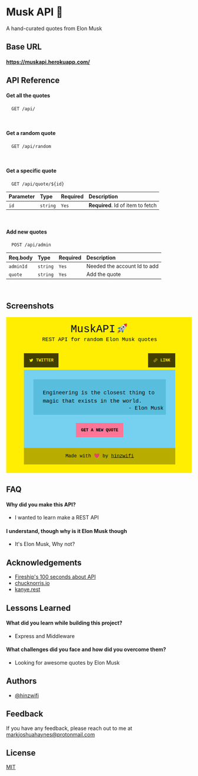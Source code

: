 # Musk API 🚀

A hand-curated quotes from Elon Musk

## Base URL

#### https://muskapi.herokuapp.com/

## API Reference

#### Get all the quotes

```
  GET /api/
```

<br/>

#### Get a random quote

```
  GET /api/random
```

<br/>

#### Get a specific quote

```
  GET /api/quote/${id}
```

| Parameter | Type     | Required | Description                       |
| :-------- | :------- | :------- | :-------------------------------- |
| `id`      | `string` | `Yes`    | **Required**. Id of item to fetch |

<br/>

#### Add new quotes

```
  POST /api/admin
```

| Req.body  | Type     | Required | Description                  |
| :-------- | :------- | :------- | :--------------------------- |
| `adminId` | `string` | `Yes`    | Needed the account Id to add |
| `quote`   | `string` | `Yes`    | Add the quote                |

<br/>

## Screenshots

![App Screenshot](https://github.com/hinzwifi/MuskAPI/blob/9355814e00e9b65763e73eab3f03156253cfc012/MuskAPI.png)

## FAQ

#### Why did you make this API?

- I wanted to learn make a REST API

#### I understand, though why is it Elon Musk though

- It's Elon Musk, Why not?

## Acknowledgements

- [Fireship's 100 seconds about API ](https://www.youtube.com/watch?v=-MTSQjw5DrM)
- [chucknorris.io](https://api.chucknorris.io/)
- [kanye.rest](https://kanye.rest/)

## Lessons Learned

#### What did you learn while building this project?

- Express and Middleware

#### What challenges did you face and how did you overcome them?

- Looking for awesome quotes by Elon Musk

## Authors

- [@hinzwifi](https://www.github.com/hinzwifi)

## Feedback

If you have any feedback, please reach out to me at markjoshuahaynes@protonmail.com

## License

[MIT](https://choosealicense.com/licenses/mit/)
